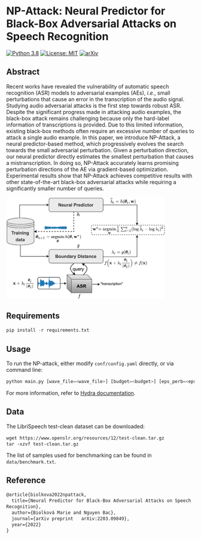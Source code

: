 # NP-Attack: Neural Predictor for Black-Box Adversarial Attacks on Speech Recognition

[![Python 3.8](https://img.shields.io/badge/python-3.8-blue.svg)](https://www.python.org/downloads/release/python-380/)
[![License: MIT](https://img.shields.io/badge/License-MIT-yellow.svg)](https://opensource.org/licenses/MIT)
[![arXiv](https://img.shields.io/badge/arXiv-2203.09849-b31b1b.svg)](https://arxiv.org/abs/2203.09849)

## Abstract

Recent works have revealed the vulnerability of automatic speech recognition (ASR) models to adversarial examples (AEs), *i.e.*, small perturbations that cause an error in the transcription of the audio signal. Studying audio adversarial attacks is the first step towards robust ASR. Despite the significant progress made in attacking audio examples, the black-box attack remains challenging because only the hard-label information of transcriptions is provided. Due to this limited information, existing black-box methods often require an excessive number of queries to attack a single audio example. In this paper, we introduce NP-Attack, a neural predictor-based method, which progressively evolves the search towards the small adversarial perturbation. Given a perturbation direction, our neural predictor directly estimates the smallest perturbation that causes a mistranscription. In doing so, NP-Attack accurately learns promising perturbation directions of the AE via gradient-based optimization. Experimental results show that NP-Attack achieves competitive results with other state-of-the-art black-box adversarial attacks while requiring a significantly smaller number of queries.

<img title="" src="./img/procedure.png" alt="procedure" width="425" data-align="center">

## Requirements

```python
pip install -r requirements.txt
```

## Usage

To run the NP-attack, either modify `conf/config.yaml` directly, or via command line:

```python
python main.py [wave_file=<wave_file>] [budget=<budget>] [eps_perb=<eps_perb>]
```

For more information, refer to [Hydra documentation](https://hydra.cc/docs/intro/). 

## Data

The LibriSpeech test-clean dataset can be downloaded:

```
wget https://www.openslr.org/resources/12/test-clean.tar.gz
tar -xzvf test-clean.tar.gz
```

The list of samples used for benchmarking can be found in `data/benchmark.txt`.

## Reference

```
@article{biolkova2022npattack,
  title={Neural Predictor for Black-Box Adversarial Attacks on Speech Recognition},
  author={Biolková Marie and Nguyen Bac},
  journal={arXiv preprint	arXiv:2203.09849},
  year={2022}
}
```
